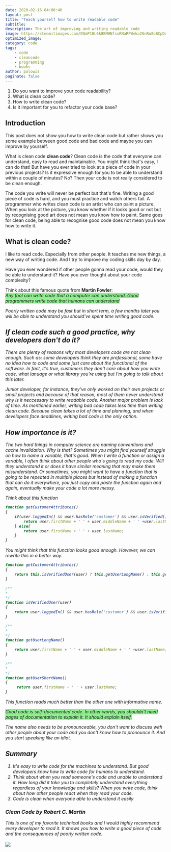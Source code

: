 ```yaml
---
date: 2020-02-16 04:08:40
layout: post
title: "Teach yourself how to write readable code"
subtitle: 
description: The art of improving and writing readable code
image: https://steemitimages.com/DQmP18L6k8EMHNfsvRNaRFWvka2GnRo8b8CpDuM3hbYGnqp/ff3ywn-1-800x533.jpg
optimized_image:
category: code
tags: 
    - code
    - cleancode
    - programming
    - books
author: polowis
paginate: false
---
```

1. Do you want to improve your code readability?
2. What is clean code?
3. How to write clean code?
4. Is it important for you to refactor your code base?

## Introduction

This post does not show you how to write clean code but rather shows you some example between good code and bad code and maybe you can improve by yourself.

What is clean code **clean code**? Clean code  is the code that everyone can understand, easy to read and maintainable. You might think that's easy, I can do that! But have you ever tried to look at a piece of code in your previous projects? Is it expressive enough for you to be able to understand within a couple of minutes? No? Then your code is not really considered to be clean enough. 

The code you write will never be perfect but that's fine. Writing a good piece of code is hard, and you must practice and watch others fail. A programmer who writes clean code is an artist who can paint a picture. When you look at the picture, you know whether if it looks good or not but by recognising good art does not mean you know how to paint. Same goes for clean code, being able to recognise good code does not mean you know how to write it. 

## What is clean code?

I like to read code. Especially from other people. It teaches me new things, a new way of writing code. And I try to improve my coding skills day by day. 

Have you ever wondered if other people gonna read your code, would they be able to understand it? Have you ever thought about your code complexity?

Think about this famous quote from **Martin Fowler**:  <br>
<i style="background-color:lightgreen;">Any fool can write code that a computer can understand. Good programmers write code that humans can understand<i>

Poorly written code may be fast but in short term, a few months later you will be able to understand you should've spent time writing good code. 

## If clean code such a good practice, why developers don't do it?

There are plenty of reasons why most developers code are not clean enough. Such as: some developers think they are professional, some have no idea how to code and some just care about the functional of the software. In fact, it's true, customers they don't care about how you write code, what lanuage or what library you're using but I'm going to talk about this later. 

Junior developer, for instance, they've only worked on their own projects or small projects and because of that reason, most of them never understand why is it neccessary to write readable code. Another major problem is lack of time. As mentioned earlier, writing bad code takes less time than writing clean code. Because clean takes a lot of time and planning, and when developers face deadlines, writing bad code is the only option. 

## How importance is it?

The two hard things in computer science are naming conventions and cache invalidation. Why is that? Sometimes you might find yourself struggle on how to name a variable, that's good. When I write a function or assign a variable, I often think about other people who's going to read my code. Will they understand it or does it have similar meaning that may make them misunderstand. Or sometimes, you might want to have a function that is going to be repeated in multiple places but instead of making a function that can do it everywhere, you just copy and paste the function again and again, eventually make your code a lot more messy.

Think about this function
```js
function getCustomerAttributes()
{
    if(user.loggedIn() && user.hasRole('customer') && user.isVerified()){
        return user.firstName + ' ' + user.middleName + ' ' +user.lastName;
    } else{
        return user.firstName + ' ' + user.lastName;
    }
}
```
You might think that this function looks good enough. However, we can rewrite this in a better way. 

```js
function getCustomerAttributes()
{
    return this.isVerifiedUser(user) ? this.getUserLongName() : this.getUserShortName();
}

/**
*
*/
function isVerifiedUser(user)
{
    return user.loggedIn() && user.hasRole('customer') && user.isVerified();
}

/**
*
*/
function getUserLongName()
{
    return user.firstName + ' ' + user.middleName + ' ' +user.lastName;
}

/**
*
*/
function getUserShortName()
{
     return user.firstName + ' ' + user.lastName;
}

```

This function reads much better than the other one with informative name.

<i style="background-color:lightgreen;">Good code is self-documented code. In other words, you shouldn't need pages of documentation to explain it. It should explain itself.<i>

The name also needs to be pronounceable, you don't want to discuss with other people about your code and you don't know how to pronounce it. And you start speaking like an idiot. 

## Summary
1. It's easy to write code for the machines to understand. But good developers know how to write code for humans to understand. 
2. Think about when you read someone's code and unable to understand it. How long did it take you to completely understand everything regardless of your knowledge and skills? When you write code, think about how other people react when they read your code. 
3. Code is clean when everyone able to understand it easily

### Clean Code by Robert C. Martin

This is one of my favorite technical books and I would highly recommend every developer to read it. It shows you how to write a good piece of code and the consequences of poorly written code. <br> <br>
<img src="https://images-na.ssl-images-amazon.com/images/I/41jEbK-jG%2BL._AC_SY400_.jpg"/>